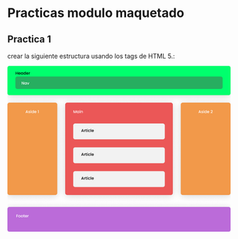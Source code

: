 # Practicas modulo maquetado

## Practica 1

crear la siguiente estructura usando los tags de HTML 5.:

![Practica 1](./practica1.png "Optional title")